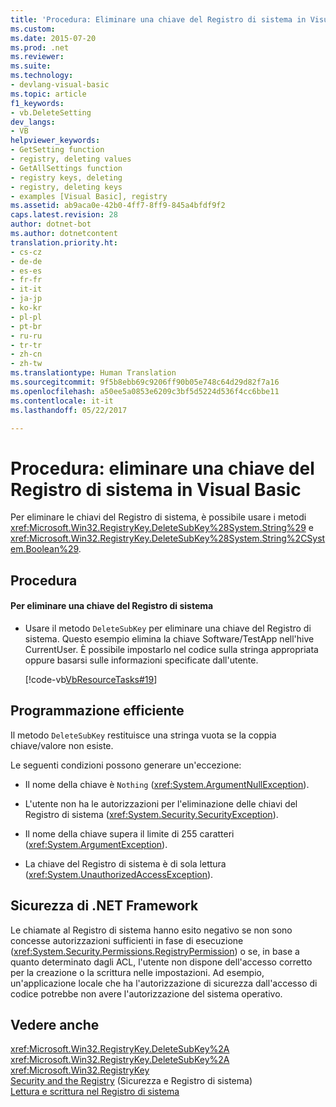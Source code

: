 ```yaml
---
title: 'Procedura: Eliminare una chiave del Registro di sistema in Visual Basic'
ms.custom: 
ms.date: 2015-07-20
ms.prod: .net
ms.reviewer: 
ms.suite: 
ms.technology:
- devlang-visual-basic
ms.topic: article
f1_keywords:
- vb.DeleteSetting
dev_langs:
- VB
helpviewer_keywords:
- GetSetting function
- registry, deleting values
- GetAllSettings function
- registry keys, deleting
- registry, deleting keys
- examples [Visual Basic], registry
ms.assetid: ab9aca0e-42b0-4ff7-8ff9-845a4bfdf9f2
caps.latest.revision: 28
author: dotnet-bot
ms.author: dotnetcontent
translation.priority.ht:
- cs-cz
- de-de
- es-es
- fr-fr
- it-it
- ja-jp
- ko-kr
- pl-pl
- pt-br
- ru-ru
- tr-tr
- zh-cn
- zh-tw
ms.translationtype: Human Translation
ms.sourcegitcommit: 9f5b8ebb69c9206ff90b05e748c64d29d82f7a16
ms.openlocfilehash: a50ee5a0853e6209c3bf5d5224d536f4cc6bbe11
ms.contentlocale: it-it
ms.lasthandoff: 05/22/2017

---
```

# <a name="how-to-delete-a-registry-key-in-visual-basic"></a>Procedura: eliminare una chiave del Registro di sistema in Visual Basic
Per eliminare le chiavi del Registro di sistema, è possibile usare i metodi <xref:Microsoft.Win32.RegistryKey.DeleteSubKey%28System.String%29> e <xref:Microsoft.Win32.RegistryKey.DeleteSubKey%28System.String%2CSystem.Boolean%29>.  
  
## <a name="procedure"></a>Procedura  
  
#### <a name="to-delete-a-registry-key"></a>Per eliminare una chiave del Registro di sistema  
  
-   Usare il metodo `DeleteSubKey` per eliminare una chiave del Registro di sistema. Questo esempio elimina la chiave Software/TestApp nell'hive CurrentUser. È possibile impostarlo nel codice sulla stringa appropriata oppure basarsi sulle informazioni specificate dall'utente.  
  
     [!code-vb[VbResourceTasks#19](../../../../visual-basic/developing-apps/programming/computer-resources/codesnippet/VisualBasic/how-to-delete-a-registry-key_1.vb)]  
  
## <a name="robust-programming"></a>Programmazione efficiente  
 Il metodo `DeleteSubKey` restituisce una stringa vuota se la coppia chiave/valore non esiste.  
  
 Le seguenti condizioni possono generare un'eccezione:  
  
-   Il nome della chiave è `Nothing` (<xref:System.ArgumentNullException>).  
  
-   L'utente non ha le autorizzazioni per l'eliminazione delle chiavi del Registro di sistema (<xref:System.Security.SecurityException>).  
  
-   Il nome della chiave supera il limite di 255 caratteri (<xref:System.ArgumentException>).  
  
-   La chiave del Registro di sistema è di sola lettura (<xref:System.UnauthorizedAccessException>).  
  
## <a name="net-framework-security"></a>Sicurezza di .NET Framework  
 Le chiamate al Registro di sistema hanno esito negativo se non sono concesse autorizzazioni sufficienti in fase di esecuzione (<xref:System.Security.Permissions.RegistryPermission>) o se, in base a quanto determinato dagli ACL, l'utente non dispone dell'accesso corretto per la creazione o la scrittura nelle impostazioni. Ad esempio, un'applicazione locale che ha l'autorizzazione di sicurezza dall'accesso di codice potrebbe non avere l'autorizzazione del sistema operativo.  
  
## <a name="see-also"></a>Vedere anche  
 <xref:Microsoft.Win32.RegistryKey.DeleteSubKey%2A>   
 <xref:Microsoft.Win32.RegistryKey.DeleteSubKey%2A>   
 <xref:Microsoft.Win32.RegistryKey>   
 [Security and the Registry](../../../../visual-basic/developing-apps/programming/computer-resources/security-and-the-registry.md)  (Sicurezza e Registro di sistema)  
 [Lettura e scrittura nel Registro di sistema](../../../../visual-basic/developing-apps/programming/computer-resources/reading-from-and-writing-to-the-registry.md)
